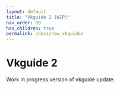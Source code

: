 ---layout: defaulttitle: "Vkguide 2 (WIP)"nav_order: 99has_children: truepermalink: /docs/new_vkguide/---# Vkguide 2Work in progress version of vkguide update.